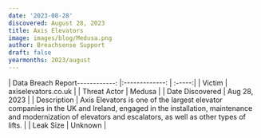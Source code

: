 ```yaml
---
date: '2023-08-28'
discovered: August 28, 2023
title: Axis Elevators
image: images/blog/Medusa.png
author: Breachsense Support
draft: false
yearmonths: 2023/august
---
```


| Data Breach Report------------:     |:-------------:    | :-----:|
| Victim      | axiselevators.co.uk      | 
| Threat Actor      | Medusa      | 
| Date Discovered      | Aug 28, 2023      | 
| Description      | Axis Elevators is one of the largest elevator companies in the UK and Ireland, engaged in the installation, maintenance and modernization of elevators and escalators, as well as other types of lifts.      | 
| Leak Size      | Unknown      | 

